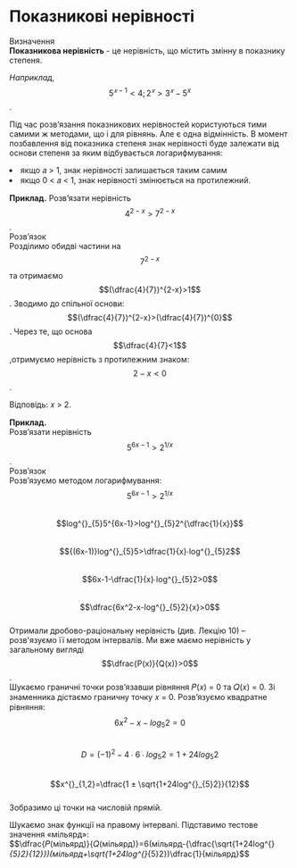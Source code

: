 # Показникові нерівності

<div class="space">
<div class="eoz-wrap">
<span class="eoz">Визначення</span>
<div class="eoz-text">
<b> Показникова нерівність</b> - це нерівність, що містить змінну в показнику степеня.
</div>
</div>
</div>          


    
*Наприклад,*$$5^{𝑥−1} < 4; 2^𝑥 > 3^𝑥 −5^x$$      .

Під час розв’язання показникових нерівностей користуються тими самими ж методами, що і для
рівнянь. Але є одна відмінність. В момент позбавлення від показника степеня знак нерівності буде
залежати від основи степеня за яким відбувається логарифмування:
<li>якщо 𝑎 > 1, знак нерівності залишається таким самим</li>   
<li>якщо 0 < 𝑎 < 1, знак нерівності змінюється на протилежний.</li>

<b>Приклад.</b> 
Розв’язати нерівність $$4^{2-x}>7^{2-x}$$.      
Розв’язок       
Розділимо обидві частини на $$7^{2-x}$$ та отримаємо $$(\dfrac{4}{7})^{2-x}>1$$. Зводимо до спільної основи:$$(\dfrac{4}{7})^{2-x}>(\dfrac{4}{7})^{0}$$. Через те, що основа $$\dfrac{4}{7}<1$$,отримуємо нерівність з протилежним знаком:$$2-x<0$$.       
<!----picture---->
Відповідь: 𝑥 > 2.  

<b>Приклад.</b>     
Розв’язати нерівність $$5^{6x-1}>2^{1/x}$$.     
Розв’язок       
Розв’язуємо методом логарифмування:     
$$5^{6x-1}>2^{1/x} $$               
$$log^{}_{5}5^{6x-1}>log^{}_{5}2^{\dfrac{1}{x}}$$       
$${(6x-1)}log^{}_{5}5>\dfrac{1}{x}∙log^{}_{5}2$$      
$$6x-1-\dfrac{1}{x}∙log^{}_{5}2>0$$         
$$\dfrac{6x^2-x-log^{}_{5}2}{x}>0$$     
Отримали дробово-раціональну нерівність (див. Лекцію 10) – розв'язуємо її методом інтервалів.
Ми вже маємо нерівність у загальному вигляді $$\dfrac{P(x)}{Q(x)}>0$$.       
Шукаємо граничні точки розв’язавши рівняння 𝑃(𝑥) = 0 та 𝑄(𝑥) = 0. Зі знаменника дістаємо
граничну точку 𝑥 = 0. Розв’язуємо квадратне рівняння:      
$$6x^2-x-log^{}_{5}2=0$$        
$$D=(-1)^2-4∙6∙log^{}_{5}2=1+24log^{}_{5}2$$        
$$x^{}_{1,2}=\dfrac{1 ± \sqrt{1+24log^{}_{5}2}}{12}$$       
Зобразимо ці точки на числовій прямій.      
<!---picture---->       
Шукаємо знак функції на правому інтервалі. Підставимо тестове значення «мільярд»:         
$$\dfrac{𝑃(мільярд)}{𝑄(мільярд)}=6(мільярд-{\dfrac{\sqrt{1+24log^{}_{5}2}{12}})(мільярд+\sqrt{1+24log^{}_{5}2})\dfrac{1}{мільярд}$$